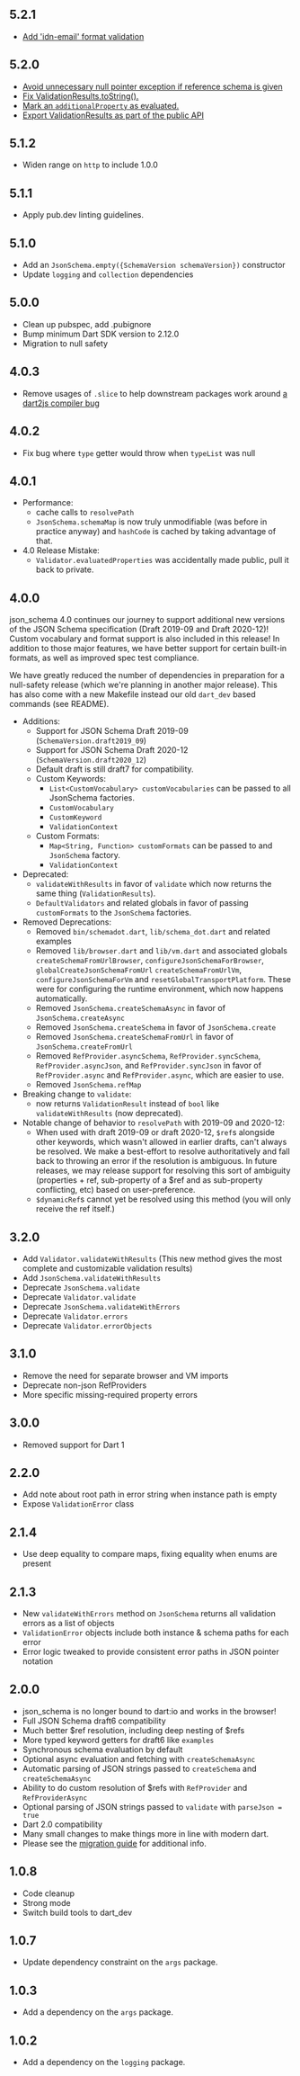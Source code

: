 ## 5.2.1

- [Add 'idn-email' format validation]()

## 5.2.0
- [Avoid unnecessary null pointer exception if reference schema is given](https://github.com/Workiva/json_schema/pull/188)
- [Fix ValidationResults.toString().](https://github.com/Workiva/json_schema/pull/189)
- [Mark an `additionalProperty` as evaluated.](https://github.com/Workiva/json_schema/pull/191)
- [Export ValidationResults as part of the public API](https://github.com/Workiva/json_schema/pull/192)

## 5.1.2
- Widen range on `http` to include 1.0.0

## 5.1.1
- Apply pub.dev linting guidelines.

## 5.1.0
- Add an `JsonSchema.empty({SchemaVersion schemaVersion})` constructor
- Update `logging` and `collection` dependencies

## 5.0.0
- Clean up pubspec, add .pubignore
- Bump minimum Dart SDK version to 2.12.0
- Migration to null safety

## 4.0.3
- Remove usages of `.slice` to help downstream packages work around [a dart2js compiler bug](https://github.com/dart-lang/sdk/issues/48762#issuecomment-1139932469)

## 4.0.2
- Fix bug where `type` getter would throw when `typeList` was null

## 4.0.1
- Performance:
  - cache calls to `resolvePath`
  - `JsonSchema.schemaMap` is now truly unmodifiable (was before in practice anyway) and `hashCode` is cached by taking advantage of that.
- 4.0 Release Mistake:
  - `Validator.evaluatedProperties` was accidentally made public, pull it back to private.

## 4.0.0

json_schema 4.0 continues our journey to support additional new versions of the JSON Schema specification (Draft 2019-09 and Draft 2020-12)! Custom vocabulary and format support is also included in this release! In addition to those major features, we have better support for certain built-in formats, as well as improved spec test compliance. 

We have greatly reduced the number of dependencies in preparation for a null-safety release (which we're planning in another major release). This has also come with a new Makefile instead our old `dart_dev` based commands (see README).

- Additions:
  - Support for JSON Schema Draft 2019-09 (`SchemaVersion.draft2019_09`)
  - Support for JSON Schema Draft 2020-12 (`SchemaVersion.draft2020_12`)
  - Default draft is still draft7 for compatibility.
  - Custom Keywords:
    - `List<CustomVocabulary> customVocabularies` can be passed to all JsonSchema factories.
    - `CustomVocabulary`
    - `CustomKeyword`
    - `ValidationContext`
  - Custom Formats:
    - `Map<String, Function> customFormats` can be passed to and `JsonSchema` factory.
    - `ValidationContext`
- Deprecated:
  - `validateWithResults` in favor of `validate` which now returns the same thing (`ValidationResults`).
  - `DefaultValidators` and related globals in favor of passing `customFormats` to the `JsonSchema` factories.
- Removed Deprecations:
  - Removed `bin/schemadot.dart`, `lib/schema_dot.dart` and related examples
  - Removed `lib/browser.dart` and `lib/vm.dart` and associated globals `createSchemaFromUrlBrowser`, `configureJsonSchemaForBrowser`, `globalCreateJsonSchemaFromUrl` `createSchemaFromUrlVm`, `configureJsonSchemaForVm` and `resetGlobalTransportPlatform`. These were for configuring the runtime environment, which now happens automatically.
  - Removed `JsonSchema.createSchemaAsync` in favor of `JsonSchema.createAsync`
  - Removed `JsonSchema.createSchema` in favor of `JsonSchema.create`
  - Removed `JsonSchema.createSchemaFromUrl` in favor of `JsonSchema.createFromUrl`
  - Removed `RefProvider.asyncSchema`, `RefProvider.syncSchema`, `RefProvider.asyncJson`, and `RefProvider.syncJson` in favor of `RefProvider.async` and `RefProvider.async`, which are easier to use.
  - Removed `JsonSchema.refMap`
- Breaking change to `validate`:
  - now returns `ValidationResult` instead of `bool` like `validateWithResults` (now deprecated).
- Notable change of behavior to `resolvePath` with 2019-09 and 2020-12:
  - When used with draft 2019-09 or draft 2020-12, `$ref`s alongside other keywords, which wasn't allowed in earlier drafts, can't always be resolved. 
  We make a best-effort to resolve authoritatively and fall back to throwing an error if the resolution is ambiguous. In future releases, we may release 
  support for resolving this sort of ambiguity (properties + ref, sub-property of a $ref and as sub-property conflicting, etc) based on user-preference.
  - `$dynamicRef`s cannot yet be resolved using this method (you will only receive the ref itself.)

## 3.2.0

* Add `Validator.validateWithResults` (This new method gives the most complete and customizable validation results)
* Add `JsonSchema.validateWithResults`
* Deprecate `JsonSchema.validate`
* Deprecate `Validator.validate`
* Deprecate `JsonSchema.validateWithErrors`
* Deprecate `Validator.errors`
* Deprecate `Validator.errorObjects`

## 3.1.0

* Remove the need for separate browser and VM imports
* Deprecate non-json RefProviders
* More specific missing-required property errors

## 3.0.0

* Removed support for Dart 1

## 2.2.0

* Add note about root path in error string when instance path is empty
* Expose `ValidationError` class

## 2.1.4

* Use deep equality to compare maps, fixing equality when enums are present

## 2.1.3

* New `validateWithErrors` method on `JsonSchema` returns all validation errors as a list of objects
* `ValidationError` objects include both instance & schema paths for each error
* Error logic tweaked to provide consistent error paths in JSON pointer notation

## 2.0.0

* json_schema is no longer bound to dart:io and works in the browser!
* Full JSON Schema draft6 compatibility
* Much better $ref resolution, including deep nesting of $refs
* More typed keyword getters for draft6 like `examples`
* Synchronous schema evaluation by default
* Optional async evaluation and fetching with `createSchemaAsync`
* Automatic parsing of JSON strings passed to `createSchema` and `createSchemaAsync`
* Ability to do custom resolution of $refs with `RefProvider` and `RefProviderAsync`
* Optional parsing of JSON strings passed to `validate` with `parseJson = true`
* Dart 2.0 compatibility
* Many small changes to make things more in line with modern dart.
* Please see the [migration guide](./MIGRATION.md) for additional info.

## 1.0.8

* Code cleanup
* Strong mode
* Switch build tools to dart_dev

## 1.0.7

* Update dependency constraint on the `args` package.

## 1.0.3

* Add a dependency on the `args` package.

## 1.0.2

* Add a dependency on the `logging` package.
